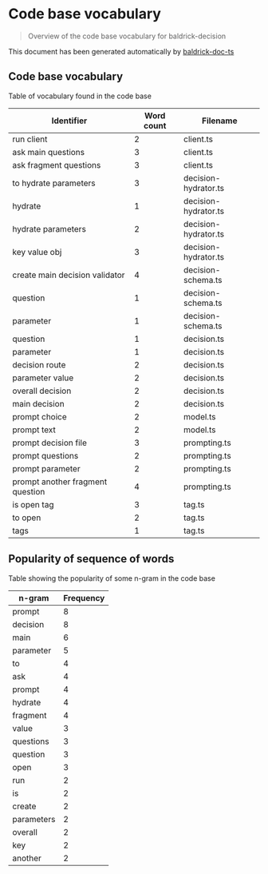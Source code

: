 # Code base vocabulary

> Overview of the code base vocabulary for baldrick-decision

This document has been generated automatically by
[baldrick-doc-ts](https://github.com/flarebyte/baldrick-doc-ts)

## Code base vocabulary

Table of vocabulary found in the code base

| Identifier                       | Word count | Filename             |
| -------------------------------- | ---------- | -------------------- |
| run client                       | 2          | client.ts            |
| ask main questions               | 3          | client.ts            |
| ask fragment questions           | 3          | client.ts            |
| to hydrate parameters            | 3          | decision-hydrator.ts |
| hydrate                          | 1          | decision-hydrator.ts |
| hydrate parameters               | 2          | decision-hydrator.ts |
| key value obj                    | 3          | decision-hydrator.ts |
| create main decision validator   | 4          | decision-schema.ts   |
| question                         | 1          | decision-schema.ts   |
| parameter                        | 1          | decision-schema.ts   |
| question                         | 1          | decision.ts          |
| parameter                        | 1          | decision.ts          |
| decision route                   | 2          | decision.ts          |
| parameter value                  | 2          | decision.ts          |
| overall decision                 | 2          | decision.ts          |
| main decision                    | 2          | decision.ts          |
| prompt choice                    | 2          | model.ts             |
| prompt text                      | 2          | model.ts             |
| prompt decision file             | 3          | prompting.ts         |
| prompt questions                 | 2          | prompting.ts         |
| prompt parameter                 | 2          | prompting.ts         |
| prompt another fragment question | 4          | prompting.ts         |
| is open tag                      | 3          | tag.ts               |
| to open                          | 2          | tag.ts               |
| tags                             | 1          | tag.ts               |

## Popularity of sequence of words

Table showing the popularity of some n-gram in the code base

| n-gram     | Frequency |
| ---------- | --------- |
| prompt     | 8         |
| decision   | 8         |
| main       | 6         |
| parameter  | 5         |
| to         | 4         |
| ask        | 4         |
| prompt     | 4         |
| hydrate    | 4         |
| fragment   | 4         |
| value      | 3         |
| questions  | 3         |
| question   | 3         |
| open       | 3         |
| run        | 2         |
| is         | 2         |
| create     | 2         |
| parameters | 2         |
| overall    | 2         |
| key        | 2         |
| another    | 2         |
